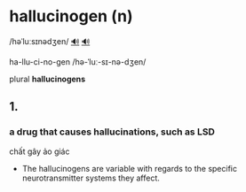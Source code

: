 # hallucinogen (n)

/həˈluːsɪnədʒen/ [🔊](https://www.oxfordlearnersdictionaries.com/media/english/uk_pron/h/hal/hallu/hallucinogen__gb_3.mp3) [🔊](https://www.oxfordlearnersdictionaries.com/media/english/us_pron/h/hal/hallu/hallucinogen__us_2.mp3)

ha-llu-ci-no-gen /hə-ˈluː-sɪ-nə-dʒen/

plural **hallucinogens**

## 1.

### a drug that causes hallucinations, such as LSD

chất gây ảo giác

- The hallucinogens are variable with regards to the specific neurotransmitter systems they affect.
